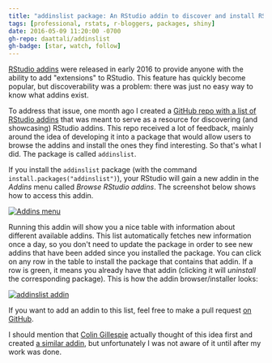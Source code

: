 ```yaml
---
title: "addinslist package: An RStudio addin to discover and install RStudio addins"
tags: [professional, rstats, r-bloggers, packages, shiny]
date: 2016-05-09 11:20:00 -0700
gh-repo: daattali/addinslist
gh-badge: [star, watch, follow]
---
```


[RStudio addins](https://rstudio.github.io/rstudioaddins/) were released in early 2016 to provide anyone with the ability to add "extensions" to RStudio. This feature has quickly become popular, but discoverability was a problem: there was just no easy way to know what addins exist.

To address that issue, one month ago I created a [GitHub repo with a list of RStudio addins](https://github.com/daattali/addinslist#addinslist-table) that was meant to serve as a resource for discovering (and showcasing) RStudio addins. This repo received a lot of feedback, mainly around the idea of developing it into a package that would allow users to browse the addins and install the ones they find interesting. So that's what I did. The package is called `addinslist`.

If you install the `addinslist` package (with the command `install.packages("addinslist")`), your RStudio will gain a new addin in the *Addins* menu called *Browse RStudio addins*. The screenshot below shows how to access this addin.

[![Addins menu](https://raw.githubusercontent.com/daattali/addinslist/master/inst/media/addins-menu.png)](https://raw.githubusercontent.com/daattali/addinslist/master/inst/media/addins-menu.png)

Running this addin will show you a nice table with information about different available addins. This list automatically fetches new information once a day, so you don't need to update the package in order to see new addins that have been added since you installed the package.  You can click on any row in the table to install the package that contains that addin. If a row is green, it means you already have that addin (clicking it will *uninstall* the corresponding package). This is how the addin browser/installer looks:  

[![addinslist addin](https://raw.githubusercontent.com/daattali/addinslist/master/inst/media/addin.png)](https://raw.githubusercontent.com/daattali/addinslist/master/inst/media/addin.png)

If you want to add an addin to this list, feel free to make a pull request [on GitHub](https://github.com/daattali/addinslist).

I should mention that [Colin Gillespie](https://github.com/csgillespie) actually thought of this idea first and created [a similar addin](https://github.com/csgillespie/addinmanager), but unfortunately I was not aware of it until after my work was done. 
